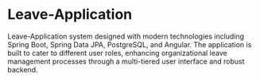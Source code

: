 # Leave-Application
 Leave-Application system designed with modern technologies including Spring Boot, Spring Data JPA, PostgreSQL, and Angular. The application is built to cater to different user roles, enhancing organizational leave management processes through a multi-tiered user interface and robust backend.
